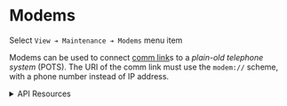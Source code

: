 # Modems

Select `View ➔ Maintenance ➔ Modems` menu item

Modems can be used to connect [comm link]s to a *plain-old telephone system*
(POTS).  The URI of the comm link must use the `modem://` scheme, with a
phone number instead of IP address.

<details>
<summary>API Resources</summary>

* `iris/api/modem`
* `iris/api/modem/{name}`

Attribute [permissions]:

| Access       | Minimal    | Full        |
|--------------|------------|-------------|
| 👁️  View      | name       |             |
| 💡 Manage    | enabled    | timeout\_ms |
| 🔧 Configure |            | uri, config |

</details>


[comm link]: comm_links.html
[permissions]: permissions.html
